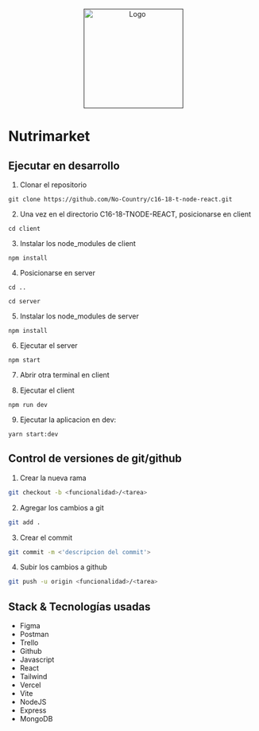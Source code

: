 <p align="center">
  <a href="" target="blank"><img src="" width="200" alt="Logo" /></a>
</p>

# Nutrimarket

## Ejecutar en desarrollo

1. Clonar el repositorio
```
git clone https://github.com/No-Country/c16-18-t-node-react.git
```
2. Una vez en el directorio C16-18-TNODE-REACT, posicionarse en client
```
cd client
```
3. Instalar los node_modules de client
```
npm install
```
4. Posicionarse en server
```
cd ..
```
```
cd server
```
5. Instalar los node_modules de server
```
npm install
``` 
6. Ejecutar el server
```
npm start
``` 
7. Abrir otra terminal en client

8. Ejecutar el client
```
npm run dev
``` 

9. Ejecutar la aplicacion en dev: 
```
yarn start:dev
```

## Control de versiones de git/github


1. Crear la nueva rama
  ```bash
  git checkout -b <funcionalidad>/<tarea>
  ```

2. Agregar los cambios a git
  ```bash
  git add .
  ```

3. Crear el commit
  ```bash
  git commit -m <'descripcion del commit'>
  ```

4. Subir los cambios a github
  ```bash
  git push -u origin <funcionalidad>/<tarea>
  ```

## Stack & Tecnologías usadas
* Figma
* Postman
* Trello
* Github
* Javascript
* React
* Tailwind
* Vercel
* Vite
* NodeJS
* Express
* MongoDB